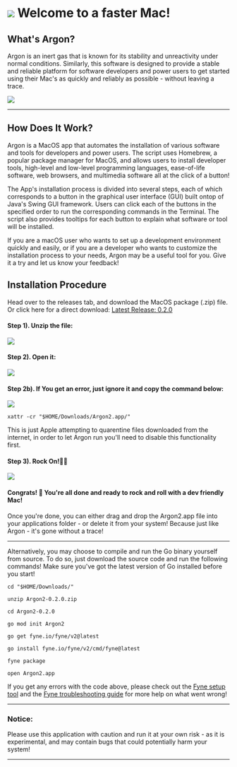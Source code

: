 ![](https://github.com/rockenman1234/Argon2/blob/main/img/icon-128x128.png?raw=true) Welcome to a faster Mac! 
==========


## What's Argon?
Argon is an inert gas that is known for its stability and unreactivity under normal conditions. Similarly, this software is designed to provide a stable and reliable platform for software developers and power users to get started using their Mac's as quickly and reliably as possible - without leaving a trace. 

![](https://github.com/rockenman1234/Argon2/blob/main/img/Main.png?raw=true)
***

## How Does It Work?
Argon is a MacOS app that automates the installation of various software and tools for developers and power users. The script uses Homebrew, a popular package manager for MacOS, and allows users to install developer tools, high-level and low-level programming languages, ease-of-life software, web browsers, and multimedia software all at the click of a button!

The App's installation process is divided into several steps, each of which corresponds to a button in the graphical user interface (GUI) built ontop of Java's Swing GUI framework. Users can click each of the buttons in the specified order to run the corresponding commands in the Terminal. The script also provides tooltips for each button to explain what software or tool will be installed.

If you are a macOS user who wants to set up a development environment quickly and easily, or if you are a developer who wants to customize the installation process to your needs, Argon may be a useful tool for you. Give it a try and let us know your feedback!

## Installation Procedure
Head over to the releases tab, and download the MacOS package (.zip) file. Or click here for a direct download: 
<a href="https://github.com/rockenman1234/Argon2/releases/download/0.2.0/Argon2.zip" title="Download Argon">Latest Release: 0.2.0</a>

#### Step 1). Unzip the file:
![](https://github.com/rockenman1234/Argon2/blob/main/img/Unzip.png?raw=true)

#### Step 2). Open it:
![](https://github.com/rockenman1234/Argon2/blob/main/img/run.png?raw=true)

#### Step 2b). If You get an error, just ignore it and copy the command below:
![](https://github.com/rockenman1234/Argon2/blob/main/img/error.png?raw=true)

```
xattr -cr "$HOME/Downloads/Argon2.app/"
```
This is just Apple attempting to quarentine files downloaded from the internet, in order to let Argon run you'll need to disable this functionality first.

#### Step 3). Rock On!🤘🎸
![](https://github.com/rockenman1234/Argon2/blob/main/img/Main.png?raw=true)



#### Congrats! 🎉 You're all done and ready to rock and roll with a dev friendly Mac!

Once you're done, you can either drag and drop the Argon2.app file into your applications folder - or delete it from your system! Because just like Argon - it's gone without a trace!

*** 
Alternatively, you may choose to compile and run the Go binary yourself from source. To do so, just download the source code and run the following commands! Make sure you've got the latest version of Go installed before you start!

```
cd "$HOME/Downloads/"

unzip Argon2-0.2.0.zip

cd Argon2-0.2.0

go mod init Argon2

go get fyne.io/fyne/v2@latest

go install fyne.io/fyne/v2/cmd/fyne@latest

fyne package

open Argon2.app
```
If you get any errors with the code above, please check out the [Fyne setup tool](https://geoffrey-artefacts.fynelabs.com/github/andydotxyz/fyne-io/setup/latest/) and the [Fyne troubleshooting guide](https://docs.fyne.io/faq/troubleshoot) for more help on what went wrong!

 
 ***

### Notice:
Please use this application with caution and run it at your own risk - as it is experimental, and may contain bugs that could potentially harm your system!
***
